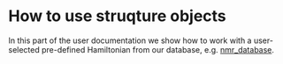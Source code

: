 # How to use struqture objects

<!-- TODO: re-write with the following focus: (1) this docu shows how to build your own objects, but if you have a struqture file, please do this (2) -->

In this part of the user documentation we show how to work with a user-selected pre-defined Hamiltonian from our database, e.g. [nmr_database](https://docs.cloud.quantumsimulations.de/hqs-spectrum-tools/subfolder/components/molecule_input/molecular_data.html).

<!-- have an example that uses the database and prints out the result + uses getters -> read the rest of the documentation
Discuss the serialisation here -->
